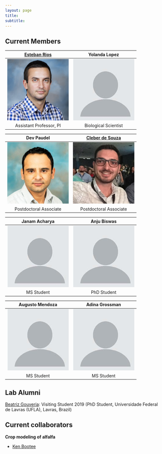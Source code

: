 ```yaml
---
layout: page
title:  
subtitle:  
---
```



## Current Members

[Esteban Rios](https://foragebreeding.github.io/)             |  Yolanda Lopez
:--------------:|:------------:
<img src="/member_images/esteban.jpg" width="200">  |  <img src="/member_images/blank.jpg" width="200">
Assistant Professor, PI | Biological Scientist

Dev Paudel  | [Cleber de Souza](https://www.researchgate.net/profile/Cleber_Henrique_De_Souza)
:------------:|:------------:
<img src="/member_images/dev.jpg" width="200"> | <img src="/member_images/cleber.jpg" width="200">
Postdoctoral Associate | Postdoctoral Associate

Janam Acharya  | Anju Biswas
:------------:|:------------:
<img src="/member_images/blank.jpg" width="200"> | <img src="/member_images/blank.jpg" width="200">
MS Student | PhD Student


Augusto Mendoza  | Adina Grossman
:------------:|:------------:
<img src="/member_images/blank.jpg" width="200"> | <img src="/member_images/blank.jpg" width="200">
MS Student | MS Student

## Lab Alumni

[Beatriz Gouveria](https://www.researchgate.net/profile/Beatriz_Gouveia3): Visiting Student 2019 (PhD Student, Universidade Federal de Lavras (UFLA), Lavras, Brazil)


## Current collaborators

**Crop modeling of alfalfa**

* [Ken Bootee](http://ufrfprofessors.feed.research.ufl.edu/ufrf_professors/boote-kenneth-j/)

